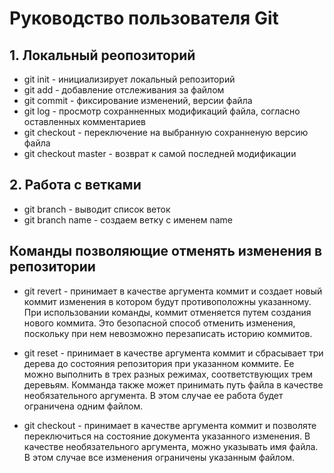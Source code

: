 # Руководство пользователя Git
## 1. Локальный реопозиторий  
* git init - инициализирует локальный репозиторий 
* git add - добавление отслеживания за файлом
* git commit - фиксирование изменений, версии файла 
* git log - просмотр сохранненных модификаций файла, согласно оставленных комментариев  
* git checkout - переключение на выбранную сохранненую версию файла
* git checkout master - возврат к самой последней модификации

## 2. Работа с ветками
 * git branch - выводит список веток
 * git branch name - создаем ветку с именем name

## Команды позволяющие отменять изменения в репозитории
 - git revert - принимает в качестве аргумента коммит и создает новый коммит изменения в котором будут противоположны указанному. При использовании команды, коммит отменяется путем создания нового коммита. Это безопасной способ отменить изменения, поскольку при нем невозможно перезаписать историю коммитов.
 + git reset - принимает в качестве аргумента коммит и сбраcывает три дерева до состояния репозитория при указанном коммите. Ее можно выполнить в трех разных режимах, соответствующих трем деревьям. Комманда также может принимать путь файла в качестве необязательного аргумента. В этом случае ее работа будет ограничена одним файлом.
 * git checkout - принимает в качестве аргумента коммит и позволяте переключиться на состояние документа указанного изменения. В качестве необязательного аргумента, можно указывать имя файла. В этом случае все изменения ограничены указанным файлом.
